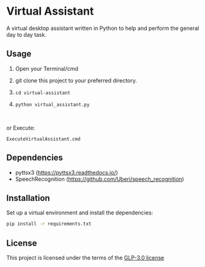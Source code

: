 # Virtual Assistant
A virtual desktop assistant written in Python to help and perform the general day to day task.

## Usage

1. Open your Terminal/cmd

2. git clone this project to your preferred directory.

3. `cd virtual-assistant`

4. `python virtual_assistant.py`

<br/>

or Execute:


```
ExecuteVirtualAssistant.cmd
```

## Dependencies

- pyttsx3 (https://pyttsx3.readthedocs.io/)
- SpeechRecognition (https://github.com/Uberi/speech_recognition)

## Installation
Set up a virtual environment and install the dependencies:
```sh
pip install -r requirements.txt
```

## License
This project is licensed under the terms of the [GLP-3.0 license](https://github.com/yyscoop/virtual-assistant/blob/master/LICENSE)


